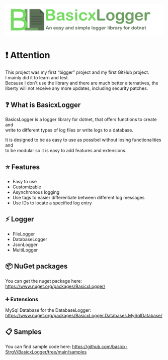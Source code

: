 
![BasicxLogger](https://raw.githubusercontent.com/basicx-StrgV/BasicxLogger/main/graphics/repositoryBanner.png)

# ❗ Attention
This project was my first “bigger” project and my first GitHub project.  
I mainly did it to learn and test.  
Because I don't use the library and there are much better alternatives, the liberty will not receive any more updates, including security patches.

## ❓ What is BasicxLogger

BasicsLogger is a logger library for dotnet, that offers functions to create and  
write to different types of log files or write logs to a database. 

It is designed to be as easy to use as possibel without losing functionalities and  
to be modular so it is easy to add features and extensions. 

## ⭐ Features

- Easy to use
- Customizable
- Asynchronous logging
- Use tags to easier differentiate between different log messages
- Use IDs to locate a specified log entry

## ⚡ Logger

- FileLogger
- DatabaseLogger
- JsonLogger
- MultiLogger

## 📦 NuGet packages

You can get the nuget package here: https://www.nuget.org/packages/BasicxLogger/

### ➕ Extensions

MySql Database for the DatabaseLogger: https://www.nuget.org/packages/BasicxLogger.Databases.MySqlDatabase/

## 📋 Samples

You can find sample code here: https://github.com/basicx-StrgV/BasicxLogger/tree/main/samples

